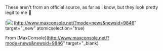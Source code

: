 These aren't from an official source, as far as I know, but they look pretty legit to me 🙂

[<img src="http://www.maxconsole.net/content_img/mc_360fall_excla.jpg" />](http://www.maxconsole.net/?mode=news&newsid=9846" target="_new" atomicselection="true)



From [MaxConsole](http://www.maxconsole.net/?mode=news&newsid=9846" target="_blank)